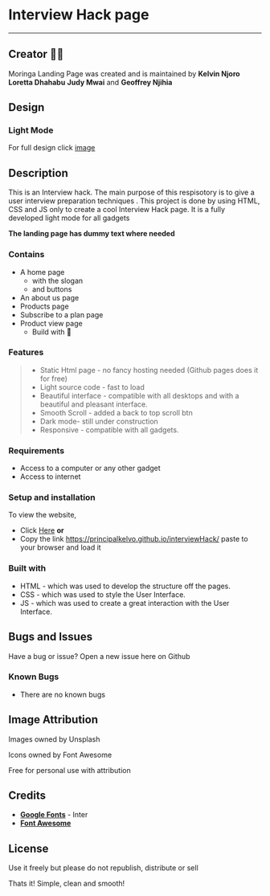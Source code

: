 # Interview Hack page
***
## Creator :man_technologist:
Moringa Landing Page was created and is maintained by **Kelvin Njoro** **Loretta Dhahabu** **Judy Mwai** and **Geoffrey Njihia**

## Design 
### Light Mode
<!-- ![image](assets/images/Desktop-light.png "Trivia Light Mode") -->
For full design click [image](https://www.figma.com/file/mfmTHJ6dTC3c2qxKe8K3M0/Untitled?node-id=9%3A5)

## Description
<p>This is an Interview hack. The main purpose of this respisotory is to give a user interview preparation techniques . This project is done by using HTML, CSS and JS only to create a cool Interview Hack page. It is a fully developed light mode for all gadgets</p>

**The landing page has dummy text where needed**

### Contains
* A home page
  * with the slogan 
  * and buttons
* An about us page
* Products page
* Subscribe to a plan page
* Product view page
  * Build with :smiling_face_with_three_hearts:

### Features
> - Static Html page - no fancy hosting needed (Github pages does it for free)
> - Light source code - fast to load
> - Beautiful interface - compatible with all desktops and with a beautiful and pleasant interface.
> - Smooth Scroll - added a back to top scroll btn
> - Dark mode- still under construction
> - Responsive - compatible with all gadgets.


###  Requirements
* Access to  a computer or any other gadget
* Access to internet

### Setup and installation
<p>To view the website,</p>

+ Click [Here](https://principalkelvo.github.io/interviewHack/) **or**
+ Copy the link https://principalkelvo.github.io/interviewHack/ paste to your browser and load it

### Built with
* HTML - which was used to develop the structure off the pages.
* CSS - which was used to style the User Interface.
* JS - which was used to create a great interaction with the User Interface.

## Bugs and Issues
<p>Have a bug or issue? Open a new issue here on Github</p>

### Known Bugs
* There are no known bugs

## Image Attribution
<p>Images owned by Unsplash</p>
<p>Icons owned by Font Awesome</p>
<p>Free for personal use with attribution</p>

## Credits
* __[Google Fonts](https://fonts.google.com/)__ - Inter
* __[Font Awesome](https://fontawesome.com/)__

## License
</p>Use it freely but please do not republish, distribute or sell</p>
<p>Thats it! Simple, clean and smooth!